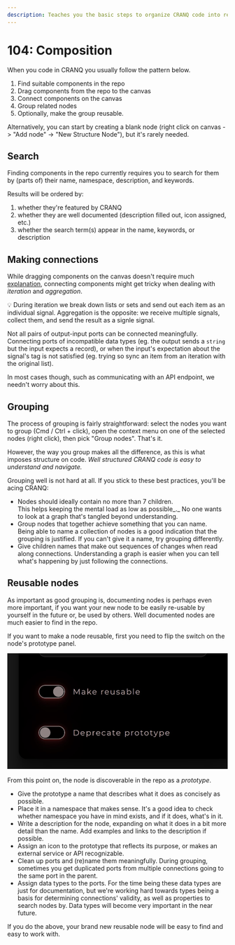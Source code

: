 ```yaml
---
description: Teaches you the basic steps to organize CRANQ code into reusable components.
---
```


# 104: Composition

When you code in CRANQ you usually follow the pattern below.

1. Find suitable components in the repo
2. Drag components from the repo to the canvas
3. Connect components on the canvas
4. Group related nodes
5. Optionally, make the group reusable.

Alternatively, you can start by creating a blank node (right click on canvas -> "Add node" -> "New Structure Node"), but it's rarely needed.

## Search

Finding components in the repo currently requires you to search for them by (parts of) their name, namespace, description, and keywords.

Results will be ordered by:

1. whether they're featured by CRANQ
2. whether they are well documented (description filled out, icon assigned, etc.)
3. whether the search term(s) appear in the name, keywords, or description

## Making connections

While dragging components on the canvas doesn't require much [explanation](102/), connecting components might get tricky when dealing with _iteration_ and _aggregation_.

:bulb: During iteration we break down lists or sets and send out each item as an individual signal. Aggregation is the opposite: we receive multiple signals, collect them, and send the result as a signle signal.

Not all pairs of output-input ports can be connected meaningfully. Connecting ports of incompatible data types (eg. the output sends a `string` but the input expects a record), or when the input's expectation about the signal's tag is not satisfied (eg. trying so sync an item from an iteration with the original list).

In most cases though, such as communicating with an API endpoint, we needn't worry about this.

## Grouping

The process of grouping is fairly straightforward: select the nodes you want to group (Cmd / Ctrl + click), open the context menu on one of the selected nodes (right click), then pick "Group nodes". That's it.

However, the way you group makes all the difference, as this is what imposes structure on code. _Well structured CRANQ code is easy to understand and navigate._

Grouping well is not hard at all. If you stick to these best practices, you'll be acing CRANQ:

* Nodes should ideally contain no more than 7 children.\
  This helps keeping the mental load as low as possible_._ No one wants to look at a graph that's tangled beyond understanding.
* Group nodes that together achieve something that you can name. \
  Being able to name a collection of nodes is a good indication that the grouping is justified. If you can't give it a name, try grouping differently.
* Give children names that make out sequences of changes when read along connections. Understanding a graph is easier when you can tell what's happening by just following the connections.

## Reusable nodes

As important as good grouping is, documenting nodes is perhaps even more important, if you want your new node to be easily re-usable by yourself in the future or, be used by others. Well documented nodes are much easier to find in the repo.

If you want to make a node reusable, first you need to flip the switch on the node's prototype panel.&#x20;

![](<../../.gitbook/assets/Screenshot 2022-06-22 123159.jpg>)

From this point on, the node is discoverable in the repo as a _prototype_.

* Give the prototype a name that describes what it does as concisely as possible.
* Place it in a namespace that makes sense. It's a good idea to check whether namespace you have in mind exists, and if it does, what's in it.
* Write a description for the node, expanding on what it does in a bit more detail than the name. Add examples and links to the description if possible.
* Assign an icon to the prototype that reflects its purpose, or makes an external service or API recognizable.
* Clean up ports and (re)name them meaningfully. During grouping, sometimes you get duplicated ports from multiple connections going to the same port in the parent.
* Assign data types to the ports. For the time being these data types are just for documentation, but we're working hard towards types being a basis for determining connections' validity, as well as properties to search nodes by. Data types will become very important in the near future.

If you do the above, your brand new reusable node will be easy to find and easy to work with.
